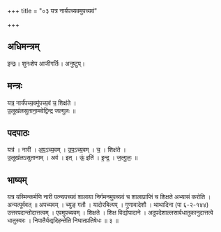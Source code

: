 +++
title = "०३ यत्र नार्यपच्यवमुपच्यवं"

+++
## अधिमन्त्रम्
इन्द्रः। शुनःशेप आजीगर्तिः। अनुष्टुप्।

## मन्त्रः
यत्र॒ नार्य॑पच्य॒वमु॑पच्य॒वं च॒ शिक्ष॑ते ।  
उ॒लूख॑लसुताना॒मवेद्वि॑न्द्र जल्गुलः ॥

## पदपाठः
यत्र॑ । नारी॑ । अ॒प॒ऽच्य॒वम् । उ॒प॒ऽच्य॒वम् । च॒ । शिक्ष॑ते ।  
उ॒लूख॑लऽसुतानाम् । अव॑ । इत् । ऊं॒ इति॑ । इ॒न्द्र॒ । ज॒ल्गु॒लः॒ ॥

## भाष्यम्
यत्र यस्मिन्कर्मणि नारी पत्न्यपच्यवं शालाया निर्गमनमुपच्यवं च शालाप्राप्तिं च शिक्षते अभ्यासं करोति । अन्यत्पूर्ववत् ॥ अपच्यवम् । च्युङ् गतौ । यादोरबित्यप् । गुणावादेशौ । थाथादिना (पा ६-२-१४४) उत्तरपदान्तोदात्तत्वम् । एवमुपच्यवम् । शिक्षते । शिक्ष विद्योपादाने । अदुपदेशाल्लसार्वधातुकानुदात्तत्वे धातुस्वरः । निपातैर्यद्यदिहन्तेति निघातप्रतिषेधः ॥ ३ ॥